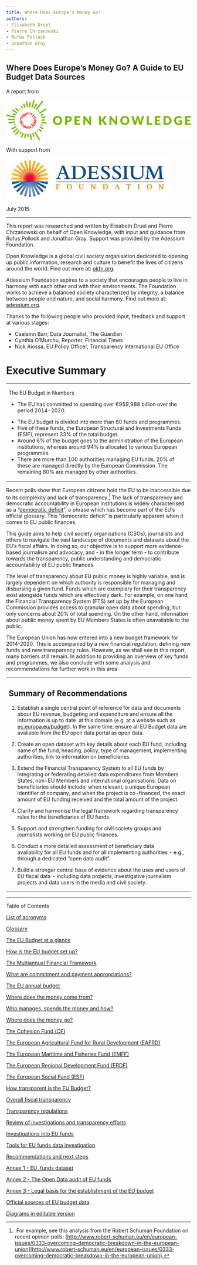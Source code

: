 ```yaml
---
title: Where Does Europe’s Money Go?
authors:
- Elisabeth Druel
- Pierre Chrzanowski
- Rufus Pollock
- Jonathan Gray
---
```


## Where Does Europe’s Money Go? A Guide to EU Budget Data Sources

A report from

![okfn-logo-landscape-l.png](./img/image03.png)

With support from

![](./img/image01.png)

July 2015

* * * * *

This report was researched and written by Elisabeth Druel and Pierre Chrzanowski on behalf of Open Knowledge, with input and guidance from Rufus Pollock and Jonathan Gray. Support was provided by the Adessium Foundation.

Open Knowledge is a global civil society organisation dedicated to opening up public information, research and culture to benefit the lives of citizens around the world. Find out more at: [okfn.org](https://okfn.org/).

Adessium Foundation aspires to a society that encourages people to live in harmony with each other and with their environments. The Foundation works to achieve a balanced society characterized by integrity, a balance between people and nature, and social harmony. Find out more at: [adessium.org](http://www.adessium.org/).

Thanks to the following people who provided input, feedback and support at various stages:

-   Caelainn Barr, Data Journalist, The Guardian
-   Cynthia O’Murchu, Reporter, Financial Times
-   Nick Aiossa, EU Policy Officer, Transparency International EU Office

Executive Summary
=================

<table>
<col width="100%" />
<tbody>
<tr class="odd">
<td align="left"><p>The EU Budget in Numbers</p>
<p></p>
<ul>
<li>The EU has committed to spending over €959,988 billion over the period 2014-2020.</li>
</ul>
<ul>
<li>The EU budget is divided into more than 80 funds and programmes.</li>
<li>Five of these funds, the European Structural and Investments Funds (ESIF), represent 33% of the total budget.</li>
<li>Around 6% of the budget goes to the administration of the European institutions, whereas around 94% is allocated to various European programmes.</li>
<li>There are more than 100 authorities managing EU funds. 20% of these are managed directly by the European Commission. The remaining 80% are managed by other authorities.</li>
</ul></td>
</tr>
</tbody>
</table>

Recent polls show that European citizens hold the EU to be inaccessible due to its complexity and lack of transparency.[^ftnt1] The lack of transparency and democratic accountability in European institutions is widely characterised as a “[democratic deficit](http://europa.eu/legislation_summaries/glossary/democratic_deficit_en.htm)”, a phrase which has become part of the EU’s official glossary. This “democratic deficit” is particularly apparent when it comes to EU public finances.

This guide aims to help civil society organisations (CSOs), journalists and others to navigate the vast landscape of documents and datasets about the EU’s fiscal affairs. In doing so, our objective is to support more evidence-based journalism and advocacy, and - in the longer term - to contribute towards the transparency, public understanding and democratic accountability of EU public finances.

The level of transparency about EU public money is highly variable, and is largely dependent on which authority is responsible for managing and disbursing a given fund. Funds which are exemplary for their transparency exist alongside funds which are effectively dark. For example, on one hand, the Financial Transparency System (FTS) set up by the European Commission provides access to granular open data about spending, but only concerns about 20% of total spending. On the other hand, information about public money spent by EU Members States is often unavailable to the public.

The European Union has now entered into a new budget framework for 2014-2020. This is accompanied by a new financial regulation, defining new funds and new transparency rules. However, as we shall see in this report, many barriers still remain. In addition to providing an overview of key funds and programmes, we also conclude with some analysis and recommendations for further work in this area.



<table>
<col width="100%" />
<tbody>
<tr class="odd">
<td align="left"><h2>Summary of Recommendations</h2>
<p></p>
<ol>
<li>Establish a single central point of reference for data and documents about EU revenue, budgeting and expenditure and ensure all the information is up to date  at this domain (e.g. at a website such as <a href="http://www.google.com/url?q=http%3A%2F%2Fec.europa.eu%2Fbudget&amp;sa=D&amp;sntz=1&amp;usg=AFQjCNFWcyA9aOiTTUegt8YVevYXpnkn0Q">ec.europa.eu/budget</a>). In the same time, ensure all EU Budget data are available from the EU open data portal as open data.</li>
</ol>
<p></p>
<ol start="2">
<li>Create an open dataset with key details about each EU fund, including name of the fund, heading, policy, type of management, implementing authorities, link to information on beneficiaries.</li>
</ol>
<p></p>
<ol start="3">
<li>Extend the Financial Transparency System to all EU funds by integrating or federating detailed data expenditures from Members States, non-EU Members and international organisations. Data on beneficiaries should include, when relevant, a unique European identifier of company, and when the project is co-financed, the exact amount of EU funding received and the total amount of the project.</li>
</ol>
<p></p>
<ol start="4">
<li>Clarify and harmonise the legal framework regarding transparency rules for the beneficiaries of EU funds.</li>
</ol>
<p></p>
<ol start="5">
<li>Support and strengthen funding for civil society groups and journalists working on EU public finances.</li>
</ol>
<p></p>
<ol start="6">
<li>Conduct a more detailed assessment of beneficiary data availability for all EU funds and for all implementing authorities - e.g., through a dedicated “open data audit”.</li>
</ol>
<p></p>
<ol start="7">
<li>Build a stronger central base of evidence about the uses and users of EU fiscal data - including data projects, investigative journalism projects and data users in the media and civil society.</li>
</ol>
<p></p></td>
</tr>
</tbody>
</table>

* * * * *

Table of Contents

[List of acronyms](./acronyms/)

[Glossary](./glossary/)

[The EU Budget at a glance](./overview/)

[How is the EU budget set up?](./budget/)

[The Multiannual Financial Framework](./budget/)

[What are commitment and payment appropriations?](./budget/)

[The EU annual budget](./budget/)

[Where does the money come from?](./revenue/)

[Who manages, spends the money and how?](./revenue/)

[Where does the money go?](./funds/)

[The Cohesion Fund (CF)](./funds/)

[The European Agricultural Fund for Rural Development (EAFRD)](./funds/)

[The European Maritime and Fisheries Fund (EMFF)](./funds/)

[The European Regional Development Fund (ERDF)](./funds/)

[The European Social Fund (ESF)](./funds/)

[How transparent is the EU Budget?](./transparency/)

[Overall fiscal transparency](./transparency/)

[Transparency regulations](./transparency/)

[Review of investigations and transparency efforts](./transparency/)

[Investigations into EU funds](./investigations/)

[Tools for EU funds data investigation](./investigations/)

[Recommendations and next steps](./recommendations/)

[Annex 1 - EU  funds dataset](./funds/)

[Annex 2 - The Open Data audit of EU funds](./datasets/)

[Annex 3 - Legal basis for the establishment of the EU budget](#h.ghfuvtjkv7st)

[Official sources of EU budget data](#h.au466c9p3mvr)

[Diagrams in editable version](#h.z9mfyf836v7j)


[^ftnt1]: For example, see this analysis from the Robert Schuman Foundation on recent opinion polls: [http://www.robert-schuman.eu/en/european-issues/0333-overcoming-democratic-breakdown-in-the-european-union](http://www.robert-schuman.eu/en/european-issues/0333-overcoming-democratic-breakdown-in-the-european-union) 

[^ftnt2]: See [Council regulation n°1311/2013 of 2 December 2013 laying down the multiannual financial framework for the years 2014-2020](http://eur-lex.europa.eu/legal-content/EN/TXT/?uri=uriserv:OJ.L_.2013.347.01.0884.01.ENG).

[^ftnt3]: The Flexibility Instrument was used to finance the Juncker Plan: [http://ec.europa.eu/priorities/jobs-growth-investment/plan/docs/an-investment-plan-for-europe\_com\_2014\_903\_en.pdf.](http://ec.europa.eu/priorities/jobs-growth-investment/plan/docs/an-investment-plan-for-europe_com_2014_903_en.pdf.)

[^ftnt4]: See [the EU Funding Glossary](http://ec.europa.eu/budget/funding/information/eu-funding-glossary_en).

[^ftnt5]: See [the Assembly of European Regions briefing note](http://www.aer.eu/fileadmin/user_upload/MainIssues/Future_of_Europe/EU_Budget_Review/MFF-briefing-note.pdf).

[^ftnt6]: [The ordinary legislative procedure step by step.](http://www.europarl.europa.eu/aboutparliament/en/20150201PVL00004/Legislative-powers)

[^ftnt7]: Article 310 of the Treaty on the Functioning of the European Union (TFEU).

[^ftnt8]: [Definitive adoption (EU, EURATOM) 2015/339 of the European Union's general budget for the financial year 2015](http://eur-lex.europa.eu/legal-content/EN/TXT/?uri=OJ:L:2015:069:FULL)

[^ftnt9]: The 2014 report is available online: [http://ec.europa.eu/budget/library/biblio/publications/2014/2015.04.15\_RBFM\_Report\_en.pdf](http://ec.europa.eu/budget/library/biblio/publications/2014/2015.04.15_RBFM_Report_en.pdf)

[^ftnt10]: [Reports of the ECA.](http://www.eca.europa.eu/en/Pages/AuditReportsOpinions.aspx)

[^ftnt11]: [Council Decision of 7 June 2007 on the system of the European Communities' own resources.](http://eur-lex.europa.eu/legal-content/EN/TXT/?uri=CELEX:32007D0436)

[^ftnt12]: [2014 Council Decision on the system of own resources of the European Union.](http://register.consilium.europa.eu/doc/srv?l=EN&f=ST%205602%202014%20INIT)

[^ftnt13]: As the UK rebate, lump sum payments and reduced VAT call rates are correction mechanisms, that is to say measures taken to compensate Member States whose contribution to the EU budget is perceived as being too high compared to their relative wealth and the benefits they get out of the EU budget.

[^ftnt14]: [Council regulation (EU) 2015/323 of 2 March 2015 on the financial regulation applicable to the 11th European Development Fund](http://eur-lex.europa.eu/legal-content/EN/TXT/?uri=uriserv:OJ.L_.2015.058.01.0017.01.ENG)

[^ftnt15]: See for example [this presentation](http://ec.europa.eu/chafea/documents/health/calls/2013/Workshop_on_Joint_Action_2013/Financial_Managment_JA%20Workshop_December_2012.pdf).

[^ftnt16]: [The 12 highlights for the 2014/2020 MFF.](http://ec.europa.eu/budget/mff/highlights/index_en.cfm#funding)

[^ftnt17]: Europe 2020 is the 10-year growth strategy of the European Union for the period 2010-2020. See [http://ec.europa.eu/europe2020/index\_en.htm](http://ec.europa.eu/europe2020/index_en.htm).

[^ftnt18]: [European Commission ESIF webpage.](http://ec.europa.eu/contracts_grants/funds_en.htm)

[^ftnt19]: Initial amount was €74 928 million but in accordance with regulation 1303/2013 (art. 92(6) and 92(7)), parts of this amount have been transferred to the Connecting Europe Facility and to the Fund for European Aid to the Most Deprived.

[^ftnt20]: For example, concerning the exact amount of the five ESIF for the 2014-2020 period, one EU publication mentions a number of [366.9 billion euros](http://ec.europa.eu/contracts_grants/pdf/synergies_beneficiaries_en.pdf) whereas another one makes reference to a total of [351.8 billion euros](http://ec.europa.eu/regional_policy/sources/docgener/panorama/pdf/mag48/mag48_en.pdf).

[^ftnt21]: It should be noted, however, that DG BUDGET, the EU Directorate-General for Budget, was quite responsive to the requests for information sent by the authors of the report through social medias such as Twitter.

[^ftnt22]: The Directive  2012/17/EU introduces a unique identifier for European companies. However, there is no provision for that unique identifier to be used in data on EU funds beneficiaries. See [http://eur-lex.europa.eu/legal-content/EN/TXT/?uri=CELEX:32012L0017](http://eur-lex.europa.eu/legal-content/EN/TXT/?uri=CELEX:32012L0017)

[^ftnt23]: [2012 financial regulation, Articles 34 and 35](http://eur-lex.europa.eu/LexUriServ/LexUriServ.do?uri=OJ:L:2012:298:0001:0096:EN:PDF).

[^ftnt24]: The threshold can be set by Member States, see article 12 of regulation 1306/2013: [http://ec.europa.eu/agriculture/cap-funding/beneficiaries/shared/index\_en.htm](http://ec.europa.eu/agriculture/cap-funding/beneficiaries/shared/index_en.htm).

[^ftnt25]: For a good introduction to data journalism, see Gray, J., Bounegru, L. and Chambers, L. (eds.) The Data Journalism Handbook (O'Reilly Media, 2012), co-edited by Open Knowledge and the European Journalism Center and freely available [online.](http://datajournalismhandbook.org/)

[^ftnt26]: For an in depth-review of journalism investigation on EU funds up to 2012, see: European Commission, Deterrence of fraud with EU funds through investigative journalism in EU-27, 2012, [http://www.journalismfund.eu/sites/default/files/EP%20Study%20-%20Deterrence%20of%20fraud.pdf](http://www.journalismfund.eu/sites/default/files/EP%20Study%20-%20Deterrence%20of%20fraud.pdf).

[^ftnt27]: ICIJ, €6 billion in subsidies fuel Spain’s ravenous fleet, October 2011, [online.](http://www.icij.org/project/looting-seas-ii/nearly-eu6-billion-subsidies-fuel-spains-ravenous-fleet)

[^ftnt28]: ICIJ,  [methodology](http://www.icij.org/project/looting-seas-ii/subsidy-methodology).

[^ftnt29]: European Commission, Deterrence of fraud with EU funds through investigative journalism in EU-27, p. 227,2012:[http://www.journalismfund.eu/sites/default/files/EP%20Study%20-%20Deterrence%20of%20fraud.pdf](http://www.journalismfund.eu/sites/default/files/EP%20Study%20-%20Deterrence%20of%20fraud.pdf).

[^ftnt30]: See, James T Hamilton, Democracy's Detectives: The Economics and Impacts of Investigative Reporting (forthcoming).

[^ftnt31]: [TFUE](http://eur-lex.europa.eu/legal-content/FR/TXT/?uri=CELEX:12012E/TXT).
